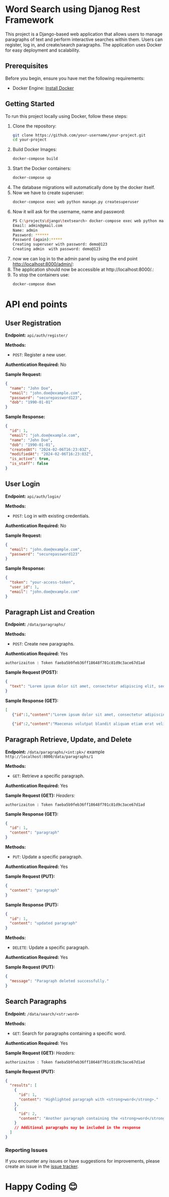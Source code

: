 # Word Search using Djanog Rest Framework

This project is a Django-based web application that allows users to manage paragraphs of text and perform interactive searches within them. Users can register, log in, and create/search paragraphs. The application uses Docker for easy deployment and scalability.


## Prerequisites

Before you begin, ensure you have met the following requirements:
- Docker Engine: [Install Docker](https://docs.docker.com/get-docker/)

## Getting Started

To run this project locally using Docker, follow these steps:

1. Clone the repository:
   ```bash
   git clone https://github.com/your-username/your-project.git
   cd your-project
2. Build Docker Images:
   ```bash
   docker-compose build
3. Start the Docker containers:
   ```bash
   docker-compose up
4. The database migrations will automatically done by the docker itself.
5. Now we have to create superuser:
   ```bash
   docker-compose exec web python manage.py createsuperuser
6. Now it will ask for the username, name and password:
   ```bash
   PS C:\projects\django\textsearch> docker-compose exec web python manage.py createsuperuser
   Email: admin@gmail.com
   Name: admin
   Password: ******
   Password (again):*****
   Creating superuser with password: demo@123
   Creating admin  with password: demo@123
7. now we can log in to the admin panel by using the end point  [http://localhost:8000/admin/](url):
8. The application should now be accessible at http://localhost:8000/.:
9. To stop the containers use:
   ```bash
   docker-compose down
# API end points
## User Registration

**Endpoint:** `api/auth/register/`

**Methods:** 
- `POST`: Register a new user.

**Authentication Required:** No

**Sample Request:**
  ```json
  {
    "name": "John Doe",
    "email": "john.doe@example.com",
    "password": "securepassword123",
    "dob": "1990-01-01"
  }
 ```
**Sample Response:** 
   ```json
   {
     "id": 1,
     "email": "joh.doe@example.com",
     "name": "John Doe",
     "dob": "1990-01-01",
     "createdAt": "2024-02-06T16:23:03Z",
     "modifiedAt": "2024-02-06T16:23:03Z",
     "is_active": true,
     "is_staff": false
   }
   ```

## User Login

**Endpoint:** `api/auth/login/`

**Methods:** 
- `POST`: Log in with existing credentials.

**Authentication Required:** No

**Sample Request:**
```json
{
  "email": "john.doe@example.com",
  "password": "securepassword123"
}
```
**Sample Response:**
```json
{
  "token": "your-access-token",
  "user_id": 1,
  "email": "john.doe@example.com"
}
```

## Paragraph List and Creation

**Endpoint:** `/data/paragraphs/`

**Methods:** 
- `POST`: Create new paragraphs.

**Authentication Required:** Yes
```headers
authorizaiton : Token faeba5b9feb36ff18648f701c81d9c3ace67d1ad
```

**Sample Request (POST):**
```json
{
  "text": "Lorem ipsum dolor sit amet, consectetur adipiscing elit, sed do eiusmod tempor incididunt ut labore et dolore magna aliqua. Magna ac placerat vestibulum lectus. Elit duis tristique sollicitudin nibh sit amet commodo. Senectus et netus et malesuada fames. Fermentum iaculis eu non diam phasellus vestibulum lorem sed. Dictumst quisque sagittis purus sit amet volutpat consequat mauris. Aliquam ut porttitor leo a diam sollicitudin tempor. Consectetur a erat nam atlectus urna duis convallis. Sed viverra ipsum nunc aliquet bibendum enim facilisis gravida neque.\n\nMaecenas volutpat blandit aliquam etiam erat velit scelerisque. Lectus sit amet est placerat in egestas erat imperdiet. Ante in nibh mauris cursus mattis. Tellus rutrum tellus pellentesque eu tincidunt. Euismod quis viverra nibh cras pulvinar mattis. Proin nibh nisl condimentum id venenatis a. Quam elementum pulvinar etiam non quam. Arcu dictum varius duis at consectetur lorem donec. Aliquet porttitor lacus luctus accumsan tortor. Duis ut diam quam nulla porttitor massa id."
}
```
**Sample Response (GET):**
```json
[
   {"id":1,"content":"Lorem ipsum dolor sit amet, consectetur adipiscing elit, sed do eiusmod tempor incididunt ut labore et dolore magna aliqua. Magna ac placerat vestibulum lectus. Elit duis tristique sollicitudin nibh sit amet commodo. Senectus et netus et malesuada fames. Fermentum iaculis eu non diam phasellus vestibulum lorem sed. Dictumst quisque sagittis purus sit amet volutpat consequat mauris. Aliquam ut porttitor leo a diam sollicitudin tempor. Consectetur a erat nam atlectus urna duis convallis. Sed viverra ipsum nunc aliquet bibendum enim facilisis gravida neque."},

   {"id":2,"content":"Maecenas volutpat blandit aliquam etiam erat velit scelerisque. Lectus sit amet est placerat in egestas erat imperdiet. Ante in nibh mauris cursus mattis. Tellus rutrum tellus pellentesque eu tincidunt. Euismod quis viverra nibh cras pulvinar mattis. Proin nibh nisl condimentum id venenatis a. Quam elementum pulvinar etiam non quam. Arcu dictum varius duis at consectetur lorem donec. Aliquet porttitor lacus luctus accumsan tortor. Duis ut diam quam nulla porttitor massa id."}]
```

## Paragraph Retrieve, Update, and Delete

**Endpoint:** `/data/paragraphs/<int:pk>/`
example `http://localhost:8000/data/paragraphs/1`

**Methods:** 
- `GET`: Retrieve a specific paragraph.

**Authentication Required:** Yes

**Sample Request (GET):**
*Headers:* 

```headers
authorizaiton : Token faeba5b9feb36ff18648f701c81d9c3ace67d1ad
```

**Sample Response (GET):**
```json
{
  "id": 1,
  "content": "paragraph"
}
```
**Methods:** 
- `PUT`: Update a specific paragraph.

**Authentication Required:** Yes

**Sample Request (PUT):**
```json
{
  "content": "paragraph"
}
```
**Sample Response (PUT):**
```json
{
  "id": 1,
  "content": "updated paragraph"
}
```
**Methods:** 
- `DELETE`: Update a specific paragraph.

**Authentication Required:** Yes

**Sample Request (PUT):**
```json
{
  "message": "Paragraph deleted successfully."
}
```

## Search Paragraphs

**Endpoint:** `/data/search/<str:word>`

**Methods:** 
- `GET`: Search for paragraphs containing a specific word.

**Authentication Required:** Yes

**Sample Request (GET):**
*Headers:* 
```headers
authorizaiton : Token faeba5b9feb36ff18648f701c81d9c3ace67d1ad
```
**Sample Request (PUT):**
```json
{
  "results": [
    {
      "id": 1,
      "content": "Highlighted paragraph with <strong>word</strong>."
    },
    {
      "id": 2,
      "content": "Another paragraph containing the <strong>word</strong>."
    }
    // Additional paragraphs may be included in the response
  ]
}
```



### Reporting Issues

If you encounter any issues or have suggestions for improvements, please create an issue in the [issue tracker](https://github.com/mrsaikumar-7/text-search/issues).

# Happy Coding 😊















   
